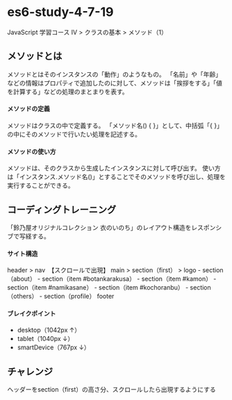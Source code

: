 # es6-study-4-7-19
JavaScript 学習コース IV > クラスの基本 > メソッド（1）

## メソッドとは
メソッドとはそのインスタンスの「動作」のようなもの。
「名前」や「年齢」などの情報はプロパティで追加したのに対して、メソッドは「挨拶をする」「値を計算する」などの処理のまとまりを表す。

#### メソッドの定義
メソッドはクラスの中で定義する。
「メソッド名() { }」として、中括弧「{ }」の中にそのメソッドで行いたい処理を記述する。

#### メソッドの使い方
メソッドは、そのクラスから生成したインスタンスに対して呼び出す。
使い方は「インスタンス.メソッド名()」とすることでそのメソッドを呼び出し、処理を実行することができる。

## コーディングトレーニング
「鈴乃屋オリジナルコレクション 衣のいのち」のレイアウト構造をレスポンシブで写経する。

#### サイト構造
header > nav　【スクロールで出現】
main > section（first） > logo - section（about） - section（item #botankarakusa） - section（item #kamon） - section（item #namikasane） - section（item #kochoranbu） - section（others） - section（profile）
footer

#### ブレイクポイント
- desktop（1042px ↑）
- tablet（1040px ↓）
- smartDevice（767px ↓）

## チャレンジ
ヘッダーをsection（first）の高さ分、スクロールしたら出現するようにする
